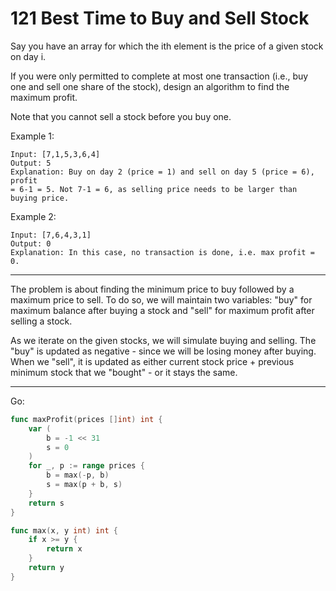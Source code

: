 121 Best Time to Buy and Sell Stock
===================================

Say you have an array for which the ith element is the price of a given stock on
day i.

If you were only permitted to complete at most one transaction (i.e., buy one
and sell one share of the stock), design an algorithm to find the maximum
profit.

Note that you cannot sell a stock before you buy one.

Example 1:

```
Input: [7,1,5,3,6,4]
Output: 5
Explanation: Buy on day 2 (price = 1) and sell on day 5 (price = 6), profit
= 6-1 = 5. Not 7-1 = 6, as selling price needs to be larger than buying price.
```

Example 2:

```
Input: [7,6,4,3,1]
Output: 0
Explanation: In this case, no transaction is done, i.e. max profit = 0.
```

---

The problem is about finding the minimum price to buy followed by a maximum
price to sell. To do so, we will maintain two variables: "buy" for maximum
balance after buying a stock and "sell" for maximum profit after selling
a stock.

As we iterate on the given stocks, we will simulate buying and selling. The
"buy" is updated as negative - since we will be losing money after buying. When
we "sell", it is updated as either current stock price + previous minimum stock
that we "bought" - or it stays the same.

---

Go:

```go
func maxProfit(prices []int) int {
    var (
        b = -1 << 31
        s = 0
    )
    for _, p := range prices {
        b = max(-p, b)
        s = max(p + b, s)
    }
    return s
}

func max(x, y int) int {
    if x >= y {
        return x
    }
    return y
}
```

